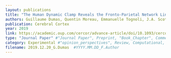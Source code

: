 ```yaml
---
layout: publications
title: "The Human Dynamic Clamp Reveals the Fronto-Parietal Network Linking Real-Time Social Coordination and Cognition"
authors: Guillaume Dumas, Quentin Moreau, Emmanuelle Tognoli, J.A. Scott Kelso
publication: Cerebral Cortex
year: 2019
link: https://academic.oup.com/cercor/advance-article/doi/10.1093/cercor/bhz308/5682427
type: "Journal Paper" #"Journal Paper", Preprint, "Book_Chapter", Comment
category: Experimental #"opinion_perspectives", Review, Computational, Social Cognitive and Affective Neuroscience, Experimental
filename: 2019.12.20_G.Dumas  #YYYY.MM.DD_F.Author
---
```

